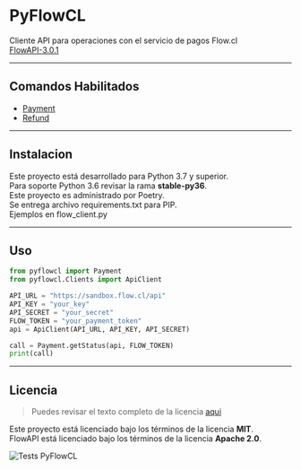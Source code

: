 PyFlowCL
============

Cliente API para operaciones con el servicio de pagos Flow.cl  
[FlowAPI-3.0.1](https://www.flow.cl/docs/api.html) 

---

## Comandos Habilitados
- [Payment](https://www.flow.cl/docs/api.html#tag/payment)
- [Refund](https://www.flow.cl/docs/api.html#tag/refund)


---

## Instalacion
Este proyecto está desarrollado para Python 3.7 y superior.  
Para soporte Python 3.6 revisar la rama **stable-py36**.  
Este proyecto es administrado por Poetry.  
Se entrega archivo requirements.txt para PIP.  
Ejemplos en flow_client.py


---

## Uso
```python
from pyflowcl import Payment
from pyflowcl.Clients import ApiClient

API_URL = "https://sandbox.flow.cl/api"
API_KEY = "your_key"
API_SECRET = "your_secret"
FLOW_TOKEN = "your_payment_token"
api = ApiClient(API_URL, API_KEY, API_SECRET)

call = Payment.getStatus(api, FLOW_TOKEN)
print(call)
```

---

## Licencia
>Puedes revisar el texto completo de la licencia [aqui](https://github.com/mariofix/pyflowcl/blob/stable-v3/LICENSE)

Este proyecto está licenciado bajo los términos de la licencia **MIT**.  
FlowAPI está licenciado bajo los términos de la licencia **Apache 2.0**.
  
![Tests PyFlowCL](https://github.com/mariofix/pyflowcl/workflows/Test%20PyFlowCL/badge.svg)